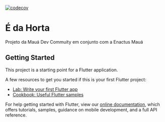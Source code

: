 [![codecov](https://codecov.io/gh/Maua-Dev/edahorta/branch/master/graph/badge.svg?token=KQZR038ZTJ)](https://codecov.io/gh/Maua-Dev/edahorta)
# É da Horta

Projeto da Mauá Dev Commuity em conjunto com a Enactus Mauá

## Getting Started

This project is a starting point for a Flutter application.

A few resources to get you started if this is your first Flutter project:

- [Lab: Write your first Flutter app](https://flutter.dev/docs/get-started/codelab)
- [Cookbook: Useful Flutter samples](https://flutter.dev/docs/cookbook)

For help getting started with Flutter, view our
[online documentation](https://flutter.dev/docs), which offers tutorials,
samples, guidance on mobile development, and a full API reference.
